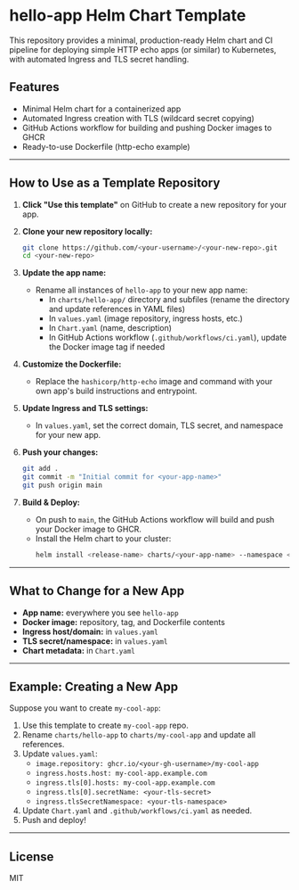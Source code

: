 # hello-app Helm Chart Template

This repository provides a minimal, production-ready Helm chart and CI pipeline for deploying simple HTTP echo apps (or similar) to Kubernetes, with automated Ingress and TLS secret handling.

## Features
- Minimal Helm chart for a containerized app
- Automated Ingress creation with TLS (wildcard secret copying)
- GitHub Actions workflow for building and pushing Docker images to GHCR
- Ready-to-use Dockerfile (http-echo example)

---

## How to Use as a Template Repository

1. **Click "Use this template"** on GitHub to create a new repository for your app.
2. **Clone your new repository locally:**
   ```sh
   git clone https://github.com/<your-username>/<your-new-repo>.git
   cd <your-new-repo>
   ```

3. **Update the app name:**
   - Rename all instances of `hello-app` to your new app name:
     - In `charts/hello-app/` directory and subfiles (rename the directory and update references in YAML files)
     - In `values.yaml` (image repository, ingress hosts, etc.)
     - In `Chart.yaml` (name, description)
     - In GitHub Actions workflow (`.github/workflows/ci.yaml`), update the Docker image tag if needed

4. **Customize the Dockerfile:**
   - Replace the `hashicorp/http-echo` image and command with your own app's build instructions and entrypoint.

5. **Update Ingress and TLS settings:**
   - In `values.yaml`, set the correct domain, TLS secret, and namespace for your new app.

6. **Push your changes:**
   ```sh
   git add .
   git commit -m "Initial commit for <your-app-name>"
   git push origin main
   ```

7. **Build & Deploy:**
   - On push to `main`, the GitHub Actions workflow will build and push your Docker image to GHCR.
   - Install the Helm chart to your cluster:
     ```sh
     helm install <release-name> charts/<your-app-name> --namespace <namespace> --create-namespace
     ```

---

## What to Change for a New App
- **App name:** everywhere you see `hello-app`
- **Docker image:** repository, tag, and Dockerfile contents
- **Ingress host/domain:** in `values.yaml`
- **TLS secret/namespace:** in `values.yaml`
- **Chart metadata:** in `Chart.yaml`

---

## Example: Creating a New App
Suppose you want to create `my-cool-app`:
1. Use this template to create `my-cool-app` repo.
2. Rename `charts/hello-app` to `charts/my-cool-app` and update all references.
3. Update `values.yaml`:
   - `image.repository: ghcr.io/<your-gh-username>/my-cool-app`
   - `ingress.hosts.host: my-cool-app.example.com`
   - `ingress.tls[0].hosts: my-cool-app.example.com`
   - `ingress.tls[0].secretName: <your-tls-secret>`
   - `ingress.tlsSecretNamespace: <your-tls-namespace>`
4. Update `Chart.yaml` and `.github/workflows/ci.yaml` as needed.
5. Push and deploy!

---

## License
MIT 